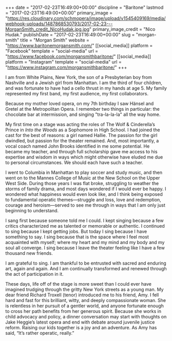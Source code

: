 +++
date = "2017-02-23T16:49:00+00:00"
discipline = "Baritone"
lastmod = "2017-02-23T16:49:00+00:00"
primary_image = "https://res.cloudinary.com/schmopera/image/upload/v1545409169/media/webhook-uploads/1487868530793/2017-02-23---MorganSmith_credit_NicoHudak.jpg.jpg"
primary_image_credit = "Nico Hudak."
publishDate = "2017-02-23T16:49:00+00:00"
slug = "morgan-smith"
title = "Morgan Smith"
website = "https://www.baritonemorgansmith.com/"
[[social_media]]
platform = "Facebook"
template = "social-media"
url = "https://www.facebook.com/morgansmithbaritone/"
[[social_media]]
platform = "Instagram"
template = "social-media"
url = "https://www.instagram.com/morgansmithbaritone/"
+++

I am from White Plains, New York, the son of a Presbyterian boy from Nashville and a Jewish girl from Manhattan. I am the third of four children, and was fortunate to have had a cello thrust in my hands at age 5. My family represented my first band, my first audience, my first collaborators.
 
Because my mother loved opera, on my 7th birthday I saw Hänsel and Gretel at the Metropolitan Opera. I remember two things in particular: the chocolate bar at intermission, and singing "tra-la-la-la" all the way home.

My first time on a stage was acting the roles of The Wolf & Cinderella’s Prince in *Into the Woods* as a Sophomore in High School. I had joined the cast for the best of reasons: a girl named Hallie. The passion for the girl dwindled, but passion for the theater remained. And, most importantly, a vocal coach named John Brooks identified in me some potential. He became my teacher, and through full scholarship gave me access to his expertise and wisdom in ways which might otherwise have eluded me due to personal circumstances. We should each have such a teacher.
 
I went to Columbia in Manhattan to play soccer and study music, and then went on to the Mannes College of Music at the New School on the Upper West Side. During those years I was flat broke, struggling to weather the storms of family drama, and most days wondered if I would ever be happy. I wondered what happiness would even look like, and I think being exposed to fundamental operatic themes—struggle and loss, love and redemption, courage and heroism—served to see me through in ways that I am only just beginning to understand.
 
I sang first because someone told me I could.
I kept singing because a few critics characterized me as talented or memorable or authentic.
I continued to sing because I kept getting jobs.
But today I sing because I have something to say.
I sing because that is the space where I feel most acquainted with myself; where my heart and my mind and my body and my soul all converge. I sing because I leave the theater feeling like I have a few thousand new friends.
 
I am grateful to sing. I am thankful to be entrusted with sacred and enduring art, again and again. And I am continually transformed and renewed through the act of participation in it.
 
These days, life off of the stage is more sweet than I could ever have imagined trudging through the gritty New York streets as a young man. My dear friend Richard Troxell (tenor) introduced me to his friend, Amy. I fell hard and fast for this brilliant, witty, and deeply compassionate woman. She is relentless in her pursuit of a gentler world, and anyone fortunate enough to cross her path benefits from her generous spirit. Because she works in child advocacy and policy, a dinner conversation may start with thoughts on Jake Heggie’s latest opera and end with debate around juvenile justice reform. Raising our kids together is a joy and an adventure. As Amy has said, “It’s rather operatic, really.”
